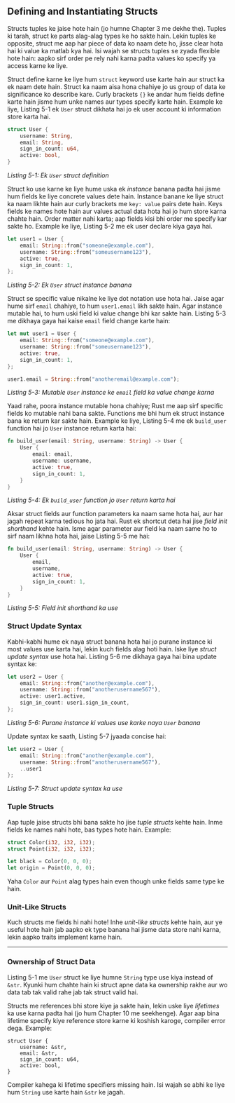## Defining and Instantiating Structs

Structs tuples ke jaise hote hain (jo humne Chapter 3 me dekhe the). Tuples ki tarah, struct ke parts alag-alag types ke ho sakte hain. Lekin tuples ke opposite, struct me aap har piece of data ko naam dete ho, jisse clear hota hai ki value ka matlab kya hai. Isi wajah se structs tuples se zyada flexible hote hain: aapko sirf order pe rely nahi karna padta values ko specify ya access karne ke liye.

Struct define karne ke liye hum `struct` keyword use karte hain aur struct ka ek naam dete hain. Struct ka naam aisa hona chahiye jo us group of data ke significance ko describe kare. Curly brackets `{}` ke andar hum fields define karte hain jisme hum unke names aur types specify karte hain. Example ke liye, Listing 5-1 ek `User` struct dikhata hai jo ek user account ki information store karta hai.

```rust
struct User {
    username: String,
    email: String,
    sign_in_count: u64,
    active: bool,
}
```

*Listing 5-1: Ek `User` struct definition*

Struct ko use karne ke liye hume uska ek *instance* banana padta hai jisme hum fields ke liye concrete values dete hain. Instance banane ke liye struct ka naam likhte hain aur curly brackets me `key: value` pairs dete hain. Keys fields ke names hote hain aur values actual data hota hai jo hum store karna chahte hain. Order matter nahi karta; aap fields kisi bhi order me specify kar sakte ho. Example ke liye, Listing 5-2 me ek user declare kiya gaya hai.

```rust
let user1 = User {
    email: String::from("someone@example.com"),
    username: String::from("someusername123"),
    active: true,
    sign_in_count: 1,
};
```

*Listing 5-2: Ek `User` struct instance banana*

Struct se specific value nikalne ke liye dot notation use hota hai. Jaise agar hume sirf `email` chahiye, to hum `user1.email` likh sakte hain. Agar instance mutable hai, to hum uski field ki value change bhi kar sakte hain. Listing 5-3 me dikhaya gaya hai kaise `email` field change karte hain:

```rust
let mut user1 = User {
    email: String::from("someone@example.com"),
    username: String::from("someusername123"),
    active: true,
    sign_in_count: 1,
};

user1.email = String::from("anotheremail@example.com");
```

*Listing 5-3: Mutable `User` instance ke `email` field ka value change karna*

Yaad rahe, poora instance mutable hona chahiye; Rust me aap sirf specific fields ko mutable nahi bana sakte. Functions me bhi hum ek struct instance bana ke return kar sakte hain. Example ke liye, Listing 5-4 me ek `build_user` function hai jo `User` instance return karta hai:

```rust
fn build_user(email: String, username: String) -> User {
    User {
        email: email,
        username: username,
        active: true,
        sign_in_count: 1,
    }
}
```

*Listing 5-4: Ek `build_user` function jo `User` return karta hai*

Aksar struct fields aur function parameters ka naam same hota hai, aur har jagah repeat karna tedious ho jata hai. Rust ek shortcut deta hai jise *field init shorthand* kehte hain. Isme agar parameter aur field ka naam same ho to sirf naam likhna hota hai, jaise Listing 5-5 me hai:

```rust
fn build_user(email: String, username: String) -> User {
    User {
        email,
        username,
        active: true,
        sign_in_count: 1,
    }
}
```

*Listing 5-5: Field init shorthand ka use*

### Struct Update Syntax

Kabhi-kabhi hume ek naya struct banana hota hai jo purane instance ki most values use karta hai, lekin kuch fields alag hoti hain. Iske liye *struct update syntax* use hota hai. Listing 5-6 me dikhaya gaya hai bina update syntax ke:

```rust
let user2 = User {
    email: String::from("another@example.com"),
    username: String::from("anotherusername567"),
    active: user1.active,
    sign_in_count: user1.sign_in_count,
};
```

*Listing 5-6: Purane instance ki values use karke naya `User` banana*

Update syntax ke saath, Listing 5-7 jyaada concise hai:

```rust
let user2 = User {
    email: String::from("another@example.com"),
    username: String::from("anotherusername567"),
    ..user1
};
```

*Listing 5-7: Struct update syntax ka use*

### Tuple Structs

Aap tuple jaise structs bhi bana sakte ho jise *tuple structs* kehte hain. Inme fields ke names nahi hote, bas types hote hain. Example:

```rust
struct Color(i32, i32, i32);
struct Point(i32, i32, i32);

let black = Color(0, 0, 0);
let origin = Point(0, 0, 0);
```

Yaha `Color` aur `Point` alag types hain even though unke fields same type ke hain.

### Unit-Like Structs

Kuch structs me fields hi nahi hote! Inhe *unit-like structs* kehte hain, aur ye useful hote hain jab aapko ek type banana hai jisme data store nahi karna, lekin aapko traits implement karne hain.

---

### Ownership of Struct Data

Listing 5-1 me `User` struct ke liye humne `String` type use kiya instead of `&str`. Kyunki hum chahte hain ki struct apne data ka ownership rakhe aur wo data tab tak valid rahe jab tak struct valid hai.

Structs me references bhi store kiye ja sakte hain, lekin uske liye *lifetimes* ka use karna padta hai (jo hum Chapter 10 me seekhenge). Agar aap bina lifetime specify kiye reference store karne ki koshish karoge, compiler error dega. Example:

```rust,ignore
struct User {
    username: &str,
    email: &str,
    sign_in_count: u64,
    active: bool,
}
```

Compiler kahega ki lifetime specifiers missing hain. Isi wajah se abhi ke liye hum `String` use karte hain `&str` ke jagah.
